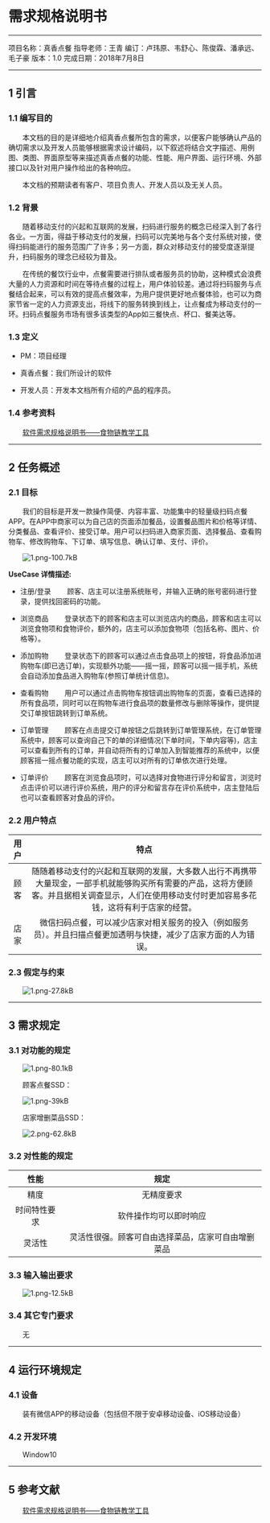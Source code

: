 # 需求规格说明书

---

项目名称：真香点餐
指导老师：王青
编订：卢玮原、韦舒心、陈俊霖、潘承远、毛子豪
版本：1.0
完成日期：2018年7月8日

----------
## 1 引言

### 1.1 编写目的

&emsp;&emsp;本文档的目的是详细地介绍真香点餐所包含的需求，以便客户能够确认产品的确切需求以及开发人员能够根据需求设计编码，以下叙述将结合文字描述、用例图、类图、界面原型等来描述真香点餐的功能、性能、用户界面、运行环境、外部接口以及针对用户操作给出的各种响应。

&emsp;&emsp;本文档的预期读者有客户、项目负责人、开发人员以及无关人员。

### 1.2 背景

&emsp;&emsp;随着移动支付的兴起和互联网的发展，扫码进行服务的概念已经深入到了各行各业。一方面，得益于移动支付的发展，扫码可以完美地与各个支付系统对接，使得扫码能进行的服务范围广了许多；另一方面，群众对移动支付的接受度逐渐提升，扫码服务的理念已经较为普及。

&emsp;&emsp;在传统的餐饮行业中，点餐需要进行排队或者服务员的协助，这种模式会浪费大量的人力资源和时间在等待点餐的过程上，用户体验较差。通过将扫码服务与点餐结合起来，可以有效的提高点餐效率，为用户提供更好地点餐体验，也可以为商家节省一定的人力资源支出，将线下的服务转换到线上，让点餐成为移动支付的一环。扫码点餐服务市场有很多该类型的App如三餐快点、杯口、餐美达等。

### 1.3 定义

- PM：项目经理

- 真香点餐：我们所设计的软件

- 开发人员：开发本文档所有介绍的产品的程序员。

### 1.4 参考资料

&emsp;&emsp;[软件需求规格说明书——食物链教学工具][1]

----------


## 2 任务概述

### 2.1 目标

&emsp;&emsp;我们的目标是开发一款操作简便、内容丰富、功能集中的轻量级扫码点餐APP。在APP中商家可以为自己店的页面添加餐品，设置餐品图片和价格等详情、分类餐品、查看评价、接受订单。用户可以扫码进入商家页面、选择餐品、查看购物车、修改购物车、下订单、填写信息、确认订单、支付、评价。

&emsp;&emsp;![1.png-100.7kB][2]

**UseCase 详情描述:**

- 注册/登录
&emsp;&emsp;顾客、店主可以注册系统账号，并输入正确的账号密码进行登录，提供找回密码的功能。

- 浏览商品
&emsp;&emsp;登录状态下的顾客和店主可以浏览店内的商品，顾客和店主可以浏览食物项和食物评价，额外的，店主可以添加食物项（包括名称、图片、价格等）。

- 添加购物
&emsp;&emsp;登录状态下的顾客可以通过点击食品项上的按钮，将食品添加进购物车(即已选订单)，实现额外功能——摇一摇，顾客可以摇一摇手机，系统会自动添加食品进入购物车(参照订单统计信息)。

- 查看购物
&emsp;&emsp;用户可以通过点击购物车按钮调出购物车的页面，查看已选择的所有食品项，同时可以在购物车进行食品项的数量修改与删除等操作，提供提交订单按钮跳转到订单系统。

- 订单管理
&emsp;&emsp;顾客在点击提交订单按钮之后跳转到订单管理系统，在订单管理系统中，顾客可以查询自己下的单的详细情况(下单时间，下单内容等)，店主可以查看到所有的订单，并自动将所有的订单加入到智能推荐的系统中，以便顾客摇一摇点餐功能的实现，店主可以对所有的订单依次进行处理。

- 订单评价
&emsp;&emsp;顾客在浏览食品项时，可以选择对食物进行评分和留言，浏览时点击评价可以进行评价系统，用户的评分和留言存在评价系统中，店主登陆后也可以查看顾客对食品的评价。


### 2.2 用户特点

用户|特点
:-: | :-: 
顾客|随随着移动支付的兴起和互联网的发展，大多数人出行不再携带大量现金，一部手机就能够购买所有需要的产品，这将方便顾客。并且据相关调查显示，人们在使用移动支付时更加容易多花钱，这将有利于店家的经营。
店家|微信扫码点餐，可以减少店家对相关服务的投入（例如服务员）。并且扫描点餐更加透明与快捷，减少了店家方面的人为错误。

### 2.3 假定与约束

&emsp;&emsp;![1.png-27.8kB][3]

----------


## 3 需求规定

### 3.1 对功能的规定

&emsp;&emsp;![1.png-80.1kB][4]

&emsp;&emsp;顾客点餐SSD：

&emsp;&emsp;![1.png-39kB][5]

&emsp;&emsp;店家增删菜品SSD：

&emsp;&emsp;![2.png-62.8kB][6]


### 3.2 对性能的规定

性能|规定
:-: | :-: 
精度|无精度要求
时间特性要求|软件操作均可以即时响应
灵活性|灵活性很强。顾客可自由选择菜品，店家可自由增删菜品

### 3.3 输入输出要求

&emsp;&emsp;![1.png-12.5kB][7]

### 3.4 其它专门要求

&emsp;&emsp;无

----------


## 4 运行环境规定

### 4.1 设备

&emsp;&emsp;装有微信APP的移动设备（包括但不限于安卓移动设备、iOS移动设备）

### 4.2 开发环境

&emsp;&emsp;Window10

----------


## 5 参考文献
&emsp;&emsp;[软件需求规格说明书——食物链教学工具][1]

  [1]: https://www.cnblogs.com/huangxman/p/6062331.html
  [2]: http://static.zybuluo.com/panchy7/5xyd4k765mgbl2baz15q2b40/1.png
  [3]: http://static.zybuluo.com/panchy7/0wzu2ufxu5vkw4bp3joxtp39/1.png
  [4]: http://static.zybuluo.com/panchy7/e6ufogi604atw8a29rh6r79n/1.png
  [5]: http://static.zybuluo.com/panchy7/ugo1y6gya6w01b23jyhc45r7/1.png
  [6]: http://static.zybuluo.com/panchy7/9p9in0czvg7ux63psen8x71a/2.png
  [7]: http://static.zybuluo.com/panchy7/pz3qlt7mni0nh6kym1zpd8gf/1.png
